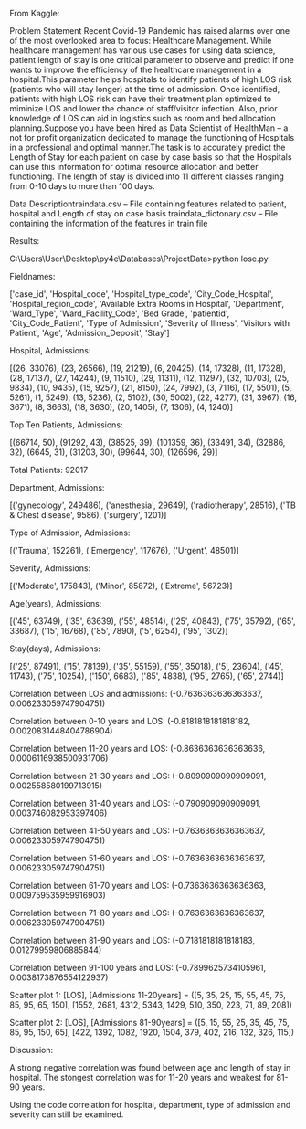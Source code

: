 From Kaggle:

Problem Statement Recent Covid-19 Pandemic has raised alarms over one of the most overlooked area to focus: Healthcare Management. While healthcare management has various use cases for using data science, patient length of stay is one critical parameter to observe and predict if one wants to improve the efficiency of the healthcare management in a hospital.This parameter helps hospitals to identify patients of high LOS risk (patients who will stay longer) at the time of admission. Once identified, patients with high LOS risk can have their treatment plan optimized to miminize LOS and lower the chance of staff/visitor infection. Also, prior knowledge of LOS can aid in logistics such as room and bed allocation planning.Suppose you have been hired as Data Scientist of HealthMan – a not for profit organization dedicated to manage the functioning of Hospitals in a professional and optimal manner.The task is to accurately predict the Length of Stay for each patient on case by case basis so that the Hospitals can use this information for optimal resource allocation and better functioning. The length of stay is divided into 11 different classes ranging from 0-10 days to more than 100 days.

Data Descriptiontraindata.csv – File containing features related to patient, hospital and Length of stay on case basis traindata_dictonary.csv – File containing the information of the features in train file

Results:

C:\Users\User\Desktop\py4e\Databases\ProjectData>python lose.py

Fieldnames:

['case_id', 'Hospital_code', 'Hospital_type_code', 'City_Code_Hospital', 'Hospital_region_code', 'Available Extra Rooms in Hospital', 'Department', 'Ward_Type', 'Ward_Facility_Code', 'Bed Grade', 'patientid', 'City_Code_Patient', 'Type of Admission', 'Severity of Illness', 'Visitors with Patient', 'Age', 'Admission_Deposit', 'Stay']

Hospital, Admissions:

[(26, 33076), (23, 26566), (19, 21219), (6, 20425), (14, 17328), (11, 17328), (28, 17137), (27, 14244), (9, 11510), (29, 11311), (12, 11297), (32, 10703), (25, 9834), (10, 9435), (15, 9257), (21, 8150), (24, 7992), (3, 7116), (17, 5501), (5, 5261), (1, 5249), (13, 5236), (2, 5102), (30, 5002), (22, 4277), (31, 3967), (16, 3671), (8, 3663), (18, 3630), (20, 1405), (7, 1306), (4, 1240)]

Top Ten Patients, Admissions:

[(66714, 50), (91292, 43), (38525, 39), (101359, 36), (33491, 34), (32886, 32), (6645, 31), (31203, 30), (99644, 30), (126596, 29)]

Total Patients: 92017

Department, Admissions:

[('gynecology', 249486), ('anesthesia', 29649), ('radiotherapy', 28516), ('TB & Chest disease', 9586), ('surgery', 1201)]

Type of Admission, Admissions:

[('Trauma', 152261), ('Emergency', 117676), ('Urgent', 48501)]

Severity, Admissions:

[('Moderate', 175843), ('Minor', 85872), ('Extreme', 56723)]

Age(years), Admissions:

[('45', 63749), ('35', 63639), ('55', 48514), ('25', 40843), ('75', 35792), ('65', 33687), ('15', 16768), ('85', 7890), ('5', 6254), ('95', 1302)]

Stay(days), Admissions:

[('25', 87491), ('15', 78139), ('35', 55159), ('55', 35018), ('5', 23604), ('45', 11743), ('75', 10254), ('150', 6683), ('85', 4838), ('95', 2765), ('65', 2744)]

Correlation between LOS and admissions: (-0.7636363636363637, 0.006233059747904751)

Correlation between 0-10 years and LOS: (-0.8181818181818182, 0.0020831448404786904)

Correlation between 11-20 years and LOS: (-0.8636363636363636, 0.0006116938500931706)

Correlation between 21-30 years and LOS: (-0.8090909090909091, 0.002558580199713915)

Correlation between 31-40 years and LOS: (-0.790909090909091, 0.003746082953397406)

Correlation between 41-50 years and LOS: (-0.7636363636363637, 0.006233059747904751)

Correlation between 51-60 years and LOS: (-0.7636363636363637, 0.006233059747904751)

Correlation between 61-70 years and LOS: (-0.7363636363636363, 0.009759535959916903)

Correlation between 71-80 years and LOS: (-0.7636363636363637, 0.006233059747904751)

Correlation between 81-90 years and LOS: (-0.7181818181818183, 0.01279959806885844)

Correlation between 91-100 years and LOS: (-0.7899625734105961, 0.0038173876554122937)

Scatter plot 1: [LOS], [Admissions 11-20years] = ([5, 35, 25, 15, 55, 45, 75, 85, 95, 65, 150], [1552, 2681, 4312, 5343, 1429, 510, 350, 223, 71, 89, 208])

Scatter plot 2: [LOS], [Admissions 81-90years] = ([5, 15, 55, 25, 35, 45, 75, 85, 95, 150, 65], [422, 1392, 1082, 1920, 1504, 379, 402, 216, 132, 326, 115])



Discussion:

A strong negative correlation was found between age and length of stay in hospital. The stongest correlation was for 11-20 years and weakest for 81-90 years.

Using the code correlation for hospital, department, type of admission and severity can still be examined.
